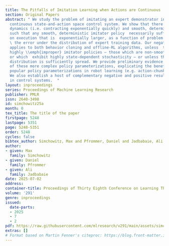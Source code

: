 ```yaml
---
title: The Pitfalls of Imitation Learning when Actions are Continuous
section: Original Papers
abstract: " We study the problem of imitating an expert demonstrator in a discrete-time,
  continuous state-and-action space control system. We show that there exist  stable
  dynamics (i.e. contracting exponentially quickly) and smooth, deterministic experts
  such that any smooth, deterministic imitator policy  necessarily suffers  error
  on execution that is  exponentially larger, as a function of problem horizon, than
  \ the error under the distribution of expert training data. Our negative result
  applies to both behavior cloning and offline-RL algorithms, unless  they produce
  highly \\emph{improper} imitator policies — those which are non-smooth, non-Markovian,
  or which  exhibit highly state-dependent stochasticity — or unless the expert trajectory
  distribution is sufficiently spread. We provide preliminary evidence of the benefits
  of these more complex policy parameterizations, explicating the benefits of today’s
  popular policy parameterizations in robot learning (e.g. action-chunking and diffusion-policies).
  We also establish a host of complementary negative and positive results for imitation
  in control systems.  "
layout: inproceedings
series: Proceedings of Machine Learning Research
publisher: PMLR
issn: 2640-3498
id: simchowitz25a
month: 0
tex_title: The title of the paper
firstpage: 5248
lastpage: 5351
page: 5248-5351
order: 5248
cycles: false
bibtex_author: Simchowitz, Max and Pfrommer, Daniel and Jadbabaie, Ali
author:
- given: Max
  family: Simchowitz
- given: Daniel
  family: Pfrommer
- given: Ali
  family: Jadbabaie
date: 2025-07-02
address:
container-title: Proceedings of Thirty Eighth Conference on Learning Theory
volume: '291'
genre: inproceedings
issued:
  date-parts:
  - 2025
  - 7
  - 2
pdf: https://raw.githubusercontent.com/mlresearch/v291/main/assets/simchowitz25a/simchowitz25a.pdf
extras: []
# Format based on Martin Fenner's citeproc: https://blog.front-matter.io/posts/citeproc-yaml-for-bibliographies/
---
```

